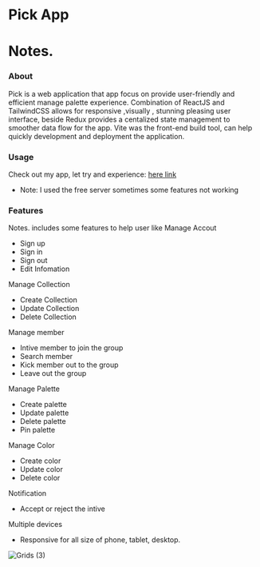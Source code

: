 # Pick App

# Notes.

### About

Pick is a web application that app focus on provide user-friendly and efficient manage palette experience. Combination of ReactJS and TailwindCSS allows for responsive ,visually , stunning pleasing user interface, beside Redux provides a centalized state management to smoother data flow for the app. Vite was the front-end build tool, can help quickly development and deployment the application.

### Usage 

Check out my app, let try and experience: <a href="https://pickapp.glitch.me">here link</a>
* Note: I used the free server sometimes some features not working

### Features

Notes. includes some features to help user like
  Manage Accout 
  + Sign up
  + Sign in
  + Sign out
  + Edit Infomation
  
  Manage Collection
  + Create Collection
  + Update Collection
  + Delete Collection
 
  Manage member
  + Intive member to join the group
  + Search member
  + Kick member out to the group
  + Leave out the group
  
  Manage Palette  
  + Create palette 
  + Update palette
  + Delete palette
  + Pin palette

Manage Color 
  + Create color 
  + Update color
  + Delete color
  
  Notification 
  + Accept or reject the intive
  
  Multiple devices 
  + Responsive for all size of phone, tablet, desktop.


![Grids (3)](https://github.com/trinhqhuy/pickapp/assets/77260252/4f744d8e-70ae-479d-b7af-f6fa8a176183)



